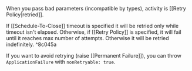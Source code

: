 When you pass bad parameters (incompatible by types), activity is [[Retry Policy|retried]].

If [[Schedule-To-Close]] timeout is specified it will be retried only while timeout isn't elapsed. Otherwise, if [[Retry Policy]] is specified, it will fail until it reaches max number of attempts. Otherwise it will be retried indefinitely. ^8c045a

If you want to avoid retrying (raise [[Permanent Failure]]), you can throw `ApplicationFailure` with `nonRetryable: true`.
